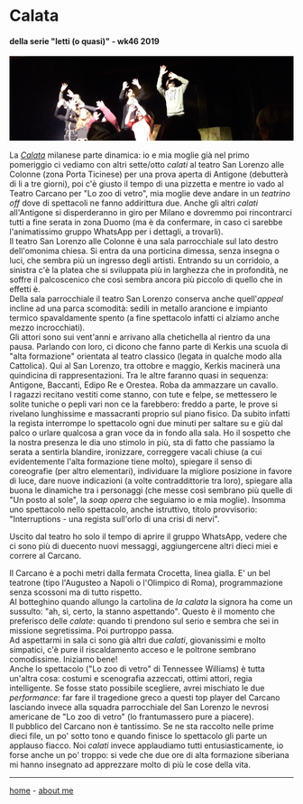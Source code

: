 # Calata   

#### della serie "letti (o quasi)" - wk46 2019  
![](/19wk46calata.png?V=2 "Antigone - coro")  

La [*Calata*](https://www.casadellospettatore.it/2019/09/20/la-calata-a-milano-2019/) milanese parte dinamica: io e mia moglie già nel primo pomeriggio ci vediamo con altri sette/otto *calati* al teatro San Lorenzo alle Colonne (zona Porta Ticinese) per una prova aperta di Antigone (debutterà di li a tre giorni), poi c'è giusto il tempo di una pizzetta e mentre io vado al Teatro Carcano per  "Lo zoo di vetro", mia moglie deve andare in un *teatrino off* dove di spettacoli ne fanno addirittura due. Anche gli altri *calati* all'Antigone si disperderanno in giro per Milano e dovremmo poi rincontrarci tutti a fine serata in zona Duomo (ma è da confermare, in caso ci sarebbe l'animatissimo gruppo WhatsApp per i dettagli, a trovarli).  
Il teatro San Lorenzo alle Colonne è una sala parrocchiale sul lato destro dell'omonima chiesa. Si entra da una porticina dimessa, senza insegna o luci, che sembra più un ingresso degli artisti. Entrando su un corridoio, a sinistra c'è la platea che si sviluppata più in larghezza che in profondità, ne soffre il palcoscenico che così sembra ancora più piccolo di quello che in effetti è.  
Della sala parrocchiale il teatro San Lorenzo conserva anche quell'*appeal* incline ad una parca scomodità: sedili in metallo arancione e impianto termico spavaldamente spento (a fine spettacolo infatti ci alziamo anche mezzo incrocchiati).   
Gli attori sono sui vent'anni e arrivano alla chetichella al rientro da una pausa. Parlando con loro, ci dicono che fanno parte di Kerkis una scuola di "alta formazione" orientata al teatro classico (legata in qualche modo alla Cattolica). Qui al San Lorenzo, tra ottobre e maggio, Kerkis macinerà una quindicina di rappresentazioni. Tra le altre faranno quasi in sequenza: Antigone, Baccanti, Edipo Re e Orestea. Roba da ammazzare un cavallo.  
I ragazzi recitano vestiti come stanno, con tute e felpe, se mettessero le solite tuniche o pepli vari non ce la farebbero: freddo a parte, le prove si rivelano lunghissime e massacranti proprio sul piano fisico. Da subito infatti la regista interrompe lo spettacolo ogni due minuti per saltare su e giù dal palco o urlare qualcosa a gran voce da in fondo alla sala. Ho il sospetto che la nostra presenza le dia uno stimolo in più, sta di fatto che passiamo la serata a sentirla blandire, ironizzare, correggere vacali chiuse (a cui evidentemente l'alta formazione tiene molto), spiegare il senso di coreografie (per altro elementari), individuare la migliore posizione in favore di luce, dare nuove indicazioni (a volte contraddittorie tra loro), spiegare alla buona le dinamiche tra i personaggi (che messe così sembrano più quelle di "Un posto al sole", la *soap opera* che seguiamo io e mia moglie). Insomma uno spettacolo nello spettacolo, anche istruttivo, titolo provvisorio: "Interruptions - una regista sull'orlo di una crisi di nervi".

Uscito dal teatro ho solo il tempo di aprire il gruppo WhatsApp, vedere che ci sono più di duecento nuovi messaggi, aggiungercene altri dieci miei e correre al Carcano. 

Il Carcano è a pochi metri dalla fermata Crocetta, linea gialla. E' un bel teatrone (tipo l'Augusteo a Napoli o l'Olimpico di Roma), programmazione senza scossoni ma di tutto rispetto.  
Al botteghino quando allungo la cartolina de *la calata* la signora ha come un sussulto: "ah, sì, certo, la stanno aspettando". Questo è il momento che preferisco delle *calate*: quando ti prendono sul serio e sembra che sei in missione segretissima. Poi purtroppo passa.  
Ad aspettarmi in sala ci sono già altri due *calati*, giovanissimi e molto simpatici, c'è pure il riscaldamento acceso e le poltrone sembrano comodissime. Iniziamo bene!  
Anche lo spettacolo ("Lo zoo di vetro" di Tennessee Williams) è tutta un'altra cosa: costumi e scenografia azzeccati, ottimi attori, regia intelligente. Se fosse stato possibile scegliere, avrei mischiato le due *performance*: far fare il tragedione greco a questi top player del Carcano lasciando invece alla squadra parrocchiale del San Lorenzo le nevrosi americane de "Lo zoo di vetro" (lo frantumassero pure a piacere).  
Il pubblico del Carcano non è tantissimo. Se ne sta raccolto nelle prime dieci file, un po' sotto tono e quando finisce lo spettacolo gli parte un applauso fiacco. Noi *calati* invece applaudiamo tutti entusiasticamente, io forse anche un po' troppo: si vede che due ore di alta formazione siberiana mi hanno insegnato ad apprezzare molto di più le cose della vita.   

---   
[home](/index.md) - [about me](/aboutme.md)  